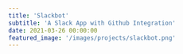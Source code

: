```yaml
---
title: 'Slackbot'
subtitle: 'A Slack App with Github Integration'
date: 2021-03-26 00:00:00
featured_image: '/images/projects/slackbot.png'
---
```


<!-- <div class="gallery" data-columns="2">
    <img src="/images/projects/girls-team.jpg">
    <img src="/images/projects/team.jpg">
    <img src="/images/haley/haley-team.jpg">
    <img src="/images/projects/winning.jpg">
</div> -->

